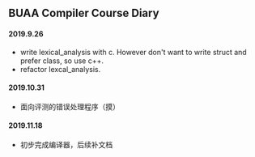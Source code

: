 ## BUAA Compiler Course Diary
#### 2019.9.26
  * write lexical_analysis with c. However don't want to write struct and prefer class, so use c++.
  * refactor lexcal_analysis. 

#### 2019.10.31
  * 面向评测的错误处理程序（摸）

#### 2019.11.18
  * 初步完成编译器，后续补文档